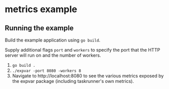 # metrics example

## Running the example
Build the example application using `go build`.

Supply additional flags `port` and `workers` to specify the port that the HTTP
server will run on and the number of workers.

1. `go build .`
2. `./expvar -port 8080 -workers 8`
3. Navigate to http://localhost:8080 to see the various metrics exposed by the expvar
package (including taskrunner's own metrics).
